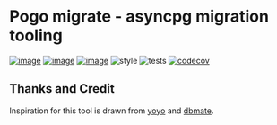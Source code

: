 # Pogo migrate - asyncpg migration tooling
[![image](https://img.shields.io/pypi/v/pogo_migrate.svg)](https://pypi.org/project/pogo_migrate/)
[![image](https://img.shields.io/pypi/l/pogo_migrate.svg)](https://pypi.org/project/pogo_migrate/)
[![image](https://img.shields.io/pypi/pyversions/pogo_migrate.svg)](https://pypi.org/project/pogo_migrate/)
![style](https://github.com/NRWLDev/pogo-migrate/workflows/style/badge.svg)
![tests](https://github.com/NRWLDev/pogo-migrate/workflows/tests/badge.svg)
[![codecov](https://codecov.io/gh/NRWLDev/pogo-migrate/branch/main/graph/badge.svg)](https://codecov.io/gh/NRWLDev/pogo-migrate)


## Thanks and Credit

Inspiration for this tool is drawn from
[yoyo](https://ollycope.com/software/yoyo/latest/) and
[dbmate](https://github.com/amacneil/dbmate).
